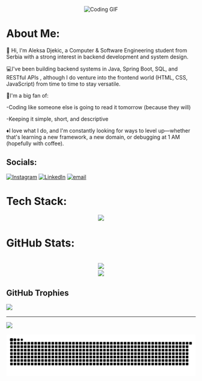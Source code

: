 <p align="center">
  <img src="https://user-images.githubusercontent.com/74038190/225813708-98b745f2-7d22-48cf-9150-083f1b00d6c9.gif" alt="Coding GIF" width="500"/>
</p>

#  About Me:
👋 Hi, I'm Aleksa Djekic, a Computer & Software Engineering student from Serbia with a strong interest in backend development and system design.

💻I've been building backend systems in Java, Spring Boot, SQL, and RESTful APIs , although I do venture into the frontend world (HTML, CSS, JavaScript) from time to time to stay versatile.

🧠I'm a big fan of:

-Coding like someone else is going to read it tomorrow (because they will)

-Keeping it simple, short, and descriptive

♦️I love what I do, and I'm constantly looking for ways to level up—whether that's learning a new framework, a new domain, or debugging at 1 AM (hopefully with coffee).



## Socials:
   [![Instagram](https://img.shields.io/badge/Instagram-%23E4405F.svg?logo=Instagram&logoColor=white)](https://instagram.com/a_djekic) [![LinkedIn](https://img.shields.io/badge/LinkedIn-%230077B5.svg?logo=linkedin&logoColor=white)](https://linkedin.com/in/aleksadjekic-se) [![email](https://img.shields.io/badge/Email-D14836?logo=gmail&logoColor=white)](mailto:leki.djekic@gmail.com) 

# Tech Stack:
<p align="center">
  <a href="https://skillicons.dev">
    <img src="https://skillicons.dev/icons?i=c,cplus,lua,git,html,css,postgres,python,mysql,java,eclipse,postman,spring,vscode,js," />
  </a>
</p>


# GitHub Stats:
<div align="center">

  <br/>
  <img src="https://nirzak-streak-stats.vercel.app/?user=Al3k5a24&theme=dark&hide_border=false" />

  <br/>
<img src="https://github-readme-stats.vercel.app/api/top-langs/?username=Al3k5a24&layout=compact&theme=dark&hide_border=false" />

</div>

## GitHub Trophies
![](https://github-profile-trophy.vercel.app/?username=Al3k5a24&theme=tokyonight&no-frame=false&no-bg=true&margin-w=4)

---
[![](https://visitcount.itsvg.in/api?id=Al3k5a24&icon=6&color=8)](https://visitcount.itsvg.in)

![snake gif](https://github.com/Al3k5a24/Al3k5a24/blob/output/github-snake-dark.svg)
